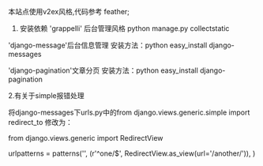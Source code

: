 本站点使用v2ex风格,代码参考 feather;

1. 安装依赖
 'grappelli' 后台管理风格
  python manage.py collectstatic

 'django-message'后台信息管理
  安装方法：python easy_install django-messages
  
  'django-pagination'文章分页
  安装方法：python easy_install django-pagination

2.有关于simple报错处理

将django-messages下urls.py中的from django.views.generic.simple import redirect_to
修改为：

from django.views.generic import RedirectView

urlpatterns = patterns('',
    (r'^one/$', RedirectView.as_view(url='/another/')),
)

